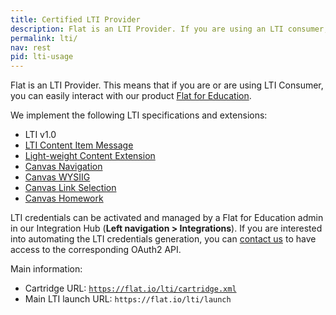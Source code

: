 ```yaml
---
title: Certified LTI Provider
description: Flat is an LTI Provider. If you are using an LTI consumer, check out our information on how you can use Flat with your product.
permalink: lti/
nav: rest
pid: lti-usage
---
```


Flat is an LTI Provider. This means that if you are or are using LTI Consumer, you can easily interact with our product [Flat for Education](https://flat.io/edu).

We implement the following LTI specifications and extensions:

* LTI v1.0
* [LTI Content Item Message](https://www.imsglobal.org/specs/lticiv1p0/specification)
* [Light-weight Content Extension](https://www.edu-apps.org/extensions/content.html)
* [Canvas Navigation](https://www.eduappcenter.com/docs/extensions/canvas_navigation)
* [Canvas WYSIIG](https://www.eduappcenter.com/docs/extensions/canvas_wysiwyg)
* [Canvas Link Selection](https://www.eduappcenter.com/docs/extensions/canvas_link_selection)
* [Canvas Homework](https://canvas.instructure.com/doc/api/file.homework_submission_tools.html)

LTI credentials can be activated and managed by a Flat for Education admin in our Integration Hub (**Left navigation > Integrations**). If you are interested into automating the LTI credentials generation, you can [contact us](mailto:developers@flat.io) to have access to the corresponding OAuth2 API.

Main information:

* Cartridge URL: [`https://flat.io/lti/cartridge.xml`](https://flat.io/lti/cartridge.xml)
* Main LTI launch URL: `https://flat.io/lti/launch`
